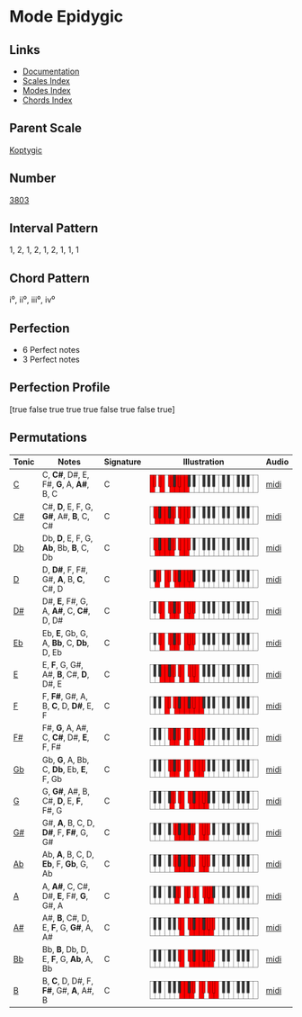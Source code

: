 # Mode Epidygic

## Links

- [Documentation](index.md)
- [Scales Index](Scales.md)
- [Modes Index](Modes.md)
- [Chords Index](Chords.md)

## Parent Scale

[Koptygic](ScaleKoptygic.md)

## Number

[3803](https://ianring.com/musictheory/scales/3803)

## Interval Pattern

1, 2, 1, 2, 1, 2, 1, 1, 1

## Chord Pattern

i⁰, ii⁰, iii⁰, iv⁰

## Perfection

- 6 Perfect notes
- 3 Perfect notes

## Perfection Profile

[true false true true true false true false true]

## Permutations

| Tonic | Notes | Signature | Illustration | Audio |
|-------|-------|-----------|--------------|-------|
| [C](ModeCNaturalEpidygic.md) | C, **C#**, D#, E, F#, **G**, A, **A#**, B, C | C | ![CNaturalEpidygic](ModeCNaturalEpidygic.png) | [midi](https://github.com/edipermadi/music/blob/main/docs/ModeCNaturalEpidygic.mid?raw=true) |
| [C#](ModeCSharpEpidygic.md) | C#, **D**, E, F, G, **G#**, A#, **B**, C, C# | C | ![CSharpEpidygic](ModeCSharpEpidygic.png) | [midi](https://github.com/edipermadi/music/blob/main/docs/ModeCSharpEpidygic.mid?raw=true) |
| [Db](ModeDFlatEpidygic.md) | Db, **D**, E, F, G, **Ab**, Bb, **B**, C, Db | C | ![DFlatEpidygic](ModeDFlatEpidygic.png) | [midi](https://github.com/edipermadi/music/blob/main/docs/ModeDFlatEpidygic.mid?raw=true) |
| [D](ModeDNaturalEpidygic.md) | D, **D#**, F, F#, G#, **A**, B, **C**, C#, D | C | ![DNaturalEpidygic](ModeDNaturalEpidygic.png) | [midi](https://github.com/edipermadi/music/blob/main/docs/ModeDNaturalEpidygic.mid?raw=true) |
| [D#](ModeDSharpEpidygic.md) | D#, **E**, F#, G, A, **A#**, C, **C#**, D, D# | C | ![DSharpEpidygic](ModeDSharpEpidygic.png) | [midi](https://github.com/edipermadi/music/blob/main/docs/ModeDSharpEpidygic.mid?raw=true) |
| [Eb](ModeEFlatEpidygic.md) | Eb, **E**, Gb, G, A, **Bb**, C, **Db**, D, Eb | C | ![EFlatEpidygic](ModeEFlatEpidygic.png) | [midi](https://github.com/edipermadi/music/blob/main/docs/ModeEFlatEpidygic.mid?raw=true) |
| [E](ModeENaturalEpidygic.md) | E, **F**, G, G#, A#, **B**, C#, **D**, D#, E | C | ![ENaturalEpidygic](ModeENaturalEpidygic.png) | [midi](https://github.com/edipermadi/music/blob/main/docs/ModeENaturalEpidygic.mid?raw=true) |
| [F](ModeFNaturalEpidygic.md) | F, **F#**, G#, A, B, **C**, D, **D#**, E, F | C | ![FNaturalEpidygic](ModeFNaturalEpidygic.png) | [midi](https://github.com/edipermadi/music/blob/main/docs/ModeFNaturalEpidygic.mid?raw=true) |
| [F#](ModeFSharpEpidygic.md) | F#, **G**, A, A#, C, **C#**, D#, **E**, F, F# | C | ![FSharpEpidygic](ModeFSharpEpidygic.png) | [midi](https://github.com/edipermadi/music/blob/main/docs/ModeFSharpEpidygic.mid?raw=true) |
| [Gb](ModeGFlatEpidygic.md) | Gb, **G**, A, Bb, C, **Db**, Eb, **E**, F, Gb | C | ![GFlatEpidygic](ModeGFlatEpidygic.png) | [midi](https://github.com/edipermadi/music/blob/main/docs/ModeGFlatEpidygic.mid?raw=true) |
| [G](ModeGNaturalEpidygic.md) | G, **G#**, A#, B, C#, **D**, E, **F**, F#, G | C | ![GNaturalEpidygic](ModeGNaturalEpidygic.png) | [midi](https://github.com/edipermadi/music/blob/main/docs/ModeGNaturalEpidygic.mid?raw=true) |
| [G#](ModeGSharpEpidygic.md) | G#, **A**, B, C, D, **D#**, F, **F#**, G, G# | C | ![GSharpEpidygic](ModeGSharpEpidygic.png) | [midi](https://github.com/edipermadi/music/blob/main/docs/ModeGSharpEpidygic.mid?raw=true) |
| [Ab](ModeAFlatEpidygic.md) | Ab, **A**, B, C, D, **Eb**, F, **Gb**, G, Ab | C | ![AFlatEpidygic](ModeAFlatEpidygic.png) | [midi](https://github.com/edipermadi/music/blob/main/docs/ModeAFlatEpidygic.mid?raw=true) |
| [A](ModeANaturalEpidygic.md) | A, **A#**, C, C#, D#, **E**, F#, **G**, G#, A | C | ![ANaturalEpidygic](ModeANaturalEpidygic.png) | [midi](https://github.com/edipermadi/music/blob/main/docs/ModeANaturalEpidygic.mid?raw=true) |
| [A#](ModeASharpEpidygic.md) | A#, **B**, C#, D, E, **F**, G, **G#**, A, A# | C | ![ASharpEpidygic](ModeASharpEpidygic.png) | [midi](https://github.com/edipermadi/music/blob/main/docs/ModeASharpEpidygic.mid?raw=true) |
| [Bb](ModeBFlatEpidygic.md) | Bb, **B**, Db, D, E, **F**, G, **Ab**, A, Bb | C | ![BFlatEpidygic](ModeBFlatEpidygic.png) | [midi](https://github.com/edipermadi/music/blob/main/docs/ModeBFlatEpidygic.mid?raw=true) |
| [B](ModeBNaturalEpidygic.md) | B, **C**, D, D#, F, **F#**, G#, **A**, A#, B | C | ![BNaturalEpidygic](ModeBNaturalEpidygic.png) | [midi](https://github.com/edipermadi/music/blob/main/docs/ModeBNaturalEpidygic.mid?raw=true) |
